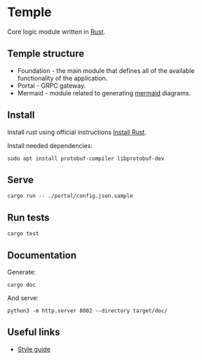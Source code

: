 # Temple
Core logic module written in [Rust](https://www.rust-lang.org/).

## Temple structure

* Foundation - the main module that defines all of the available functionality of the application.
* Portal - GRPC gateway.
* Mermaid - module related to generating [mermaid](https://mermaid.js.org/) diagrams.

## Install
Install rust using official instructions [Install Rust](https://www.rust-lang.org/tools/install).

Install needed dependencies:
```
sudo apt install protobuf-compiler libprotobuf-dev
```

## Serve
```
cargo run -- ./portal/config.json.sample
```

## Run tests
```
cargo test
```

## Documentation
Generate:
```
cargo doc
```

And serve:
```
python3 -m http.server 8002 --directory target/doc/
```

## Useful links

* [Style guide](https://doc.rust-lang.org/beta/style-guide/index.html)
